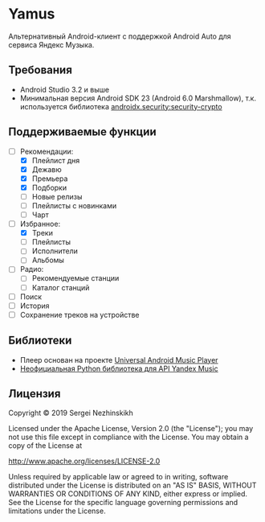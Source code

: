 Yamus
=====

Альтернативный Android-клиент с поддержкой Android Auto для сервиса Яндекс Музыка.

Требования
----------

- Android Studio 3.2 и выше
- Минимальная версия Android SDK 23 (Android 6.0 Marshmallow), т.к. используется библиотека
[androidx.security:security-crypto](https://developer.android.com/jetpack/androidx/releases/security)

Поддерживаемые функции
----------------------

- [ ] Рекомендации:
    - [x] Плейлист дня
    - [x] Дежавю
    - [x] Премьера
    - [x] Подборки
    - [ ] Новые релизы
    - [ ] Плейлисты с новинками
    - [ ] Чарт
- [ ] Избранное:
    - [x] Треки
    - [ ] Плейлисты
    - [ ] Исполнители
    - [ ] Альбомы
- [ ] Радио:
    - [ ] Рекомендуемые станции
    - [ ] Каталог станций
- [ ] Поиск
- [ ] История
- [ ] Сохранение треков на устройстве

Библиотеки
----------

- Плеер основан на проекте [Universal Android Music Player](https://github.com/googlesamples/android-UniversalMusicPlayer)
- [Неофициальная Python библиотека для API Yandex Music](https://github.com/MarshalX/yandex-music-api)

Лицензия
-------

Copyright © 2019 Sergei Nezhinskikh

Licensed under the Apache License, Version 2.0 (the "License");
you may not use this file except in compliance with the License.
You may obtain a copy of the License at

  http://www.apache.org/licenses/LICENSE-2.0

Unless required by applicable law or agreed to in writing, software
distributed under the License is distributed on an "AS IS" BASIS, WITHOUT
WARRANTIES OR CONDITIONS OF ANY KIND, either express or implied.  See the
License for the specific language governing permissions and limitations under
the License.
